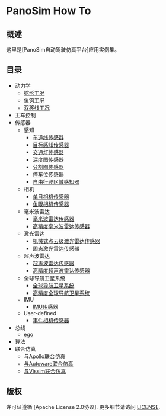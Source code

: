 # PanoSim How To

## 概述
这里是[PanoSim自动驾驶仿真平台]应用实例集。

## 目录
- 动力学
  - [蛇形工况](#todo)
  - [鱼钩工况](#todo)
  - [双移线工况](#todo)
- 主车控制
- 传感器
  - 感知
    - [车道线传感器](https://github.com/liyanlee/PanoSim_How_To/tree/main/Sensor/Perception/LaneInfoPerception)
    - [目标感知传感器](https://github.com/liyanlee/PanoSim_How_To/tree/main/Sensor/Perception/ObjectPerception)
    - [交通灯传感器](https://github.com/liyanlee/PanoSim_How_To/tree/main/Sensor/Perception/TrafficLightPerception)
    - [深度图传感器](https://github.com/liyanlee/PanoSim_How_To/tree/main/Sensor/Perception/DepthmapPerception)
    - [分割图传感器](https://github.com/liyanlee/PanoSim_How_To/tree/main/Sensor/Perception/SegmentationPerception)
    - [停车位传感器](https://github.com/liyanlee/PanoSim_How_To/tree/main/Sensor/Perception/ParkingLotsPerception)
    - [自由行驶区域感知器](https://github.com/liyanlee/PanoSim_How_To/tree/main/Sensor/Perception/FreeSpacePerception)
  - 相机
    - [单目相机传感器](https://github.com/liyanlee/PanoSim_How_To/tree/main/Sensor/Camera/MonoCamera)
    - [鱼眼相机传感器](https://github.com/liyanlee/PanoSim_How_To/tree/main/Sensor/Camera/FisheyeCamera)
  - 毫米波雷达
    - [毫米波雷达传感器](https://github.com/liyanlee/PanoSim_How_To/tree/main/Sensor/Radar/Radar)
    - [高精度毫米波雷达传感器](https://github.com/liyanlee/PanoSim_How_To/tree/main/Sensor/Radar/RadarHIFI)
  - 激光雷达
    - [机械式点云级激光雷达传感器](https://github.com/liyanlee/PanoSim_How_To/tree/main/Sensor/Lidar/SurroundLidarPointCloud)
    - [固态激光雷达传感器](https://github.com/liyanlee/PanoSim_How_To/tree/main/Sensor/Lidar/SolidStateLidarPointCloud)
  - 超声波雷达
    - [超声波雷达传感器](https://github.com/liyanlee/PanoSim_How_To/tree/main/Sensor/Ultrasonic/Ultrasonic)
    - [高精度超声波雷达传感器](https://github.com/liyanlee/PanoSim_How_To/tree/main/Sensor/Ultrasonic/UltrasonicHIFI)
  - 全球导航卫星系统
    - [全球导航卫星系统](https://github.com/liyanlee/PanoSim_How_To/tree/main/Sensor/GNSS/GNSS)
    - [高精度全球导航卫星系统](https://github.com/liyanlee/PanoSim_How_To/tree/main/Sensor/GNSS/GNSSHIFI)
  - IMU
    - [IMU传感器](https://github.com/liyanlee/PanoSim_How_To/tree/main/Sensor/IMU)
  - User-defined
    - [事件相机传感器](https://github.com/liyanlee/PanoSim_How_To/tree/main/Sensor/User-defined/EventCamera)
- 总线
  - [ego](https://github.com/liyanlee/PanoSim_How_To/tree/main/Bus/ego)
- 算法
- 联合仿真
  - [与Apollo联合仿真](https://github.com/liyanlee/PanoSim_Apollo_Bridge)
  - [与Autoware联合仿真](https://github.com/wobuzhuchele/PanoSim-Autoware)
  - [与Vissim联合仿真](https://github.com/liyanlee/PanoSim_Vissim_Bridge)

## 版权
许可证遵循 [Apache License 2.0协议]. 更多细节请访问 [LICENSE](https://github.com/liyanlee/PanoSim_How_To/blob/main/LICENSE.txt).
